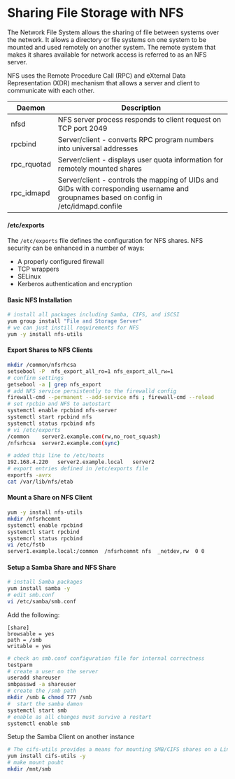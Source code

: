 # Sharing File Storage with NFS

The Network File System allows the sharing of file between systems over the network. It allows a directory or file systems on one system to be mounted and used remotely on another system. The remote system that makes it shares available for network access is referred to as an NFS server. 

NFS uses the Remote Procedure Call (RPC) and eXternal Data Representation (XDR) mechanism that allows a server and client to communicate with each other. 

| Daemon | Description | 
| --- | --- |
| nfsd | NFS server process responds to client request on TCP port 2049   |
| rpcbind |  Server/client - converts RPC program numbers into universal addresses   |
| rpc_rquotad |  Server/client - displays user quota information for remotely mounted shares   |
| rpc_idmapd |  Server/client - controls the mapping of UIDs and GIDs with corresponding username and groupnames based on config in /etc/idmapd.confile |

#### /etc/exports

The `/etc/exports` file defines the configuration for NFS shares. NFS security can be enhanced in a number of ways:
* A properly configured firewall
* TCP wrappers
* SELinux
* Kerberos authentication and encryption

#### Basic NFS Installation 

```bash
# install all packages including Samba, CIFS, and iSCSI
yum group install "File and Storage Server"
# we can just instill requirements for NFS
yum -y install nfs-utils
```

#### Export Shares to NFS Clients 

```bash
mkdir /common/nfsrhcsa
setsebool -P  nfs_export_all_ro=1 nfs_export_all_rw=1
# confirm settings 
getsebool -a | grep nfs_export
# add NFS service persistently to the firewalld config 
firewall-cmd --permanent --add-service nfs ; firewall-cmd --reload 
# set rpcbin and NFS to autostart
systemctl enable rpcbind nfs-server
systemctl start rpcbind nfs
systemctl status rpcbind nfs
# vi /etc/exports
/common    server2.example.com(rw,no_root_squash)
/nfsrhcsa  server2.example.com(sync)
```

```bash
# added this line to /etc/hosts
192.168.4.220   server2.example.local   server2
# export entries defined in /etc/exports file
exportfs -avrx
cat /var/lib/nfs/etab
```

#### Mount a Share on NFS Client 

```bash
yum -y install nfs-utils
mkdir /nfsrhcemnt
systemctl enable rpcbind
systemctl start rpcbind
systemcrl status rpcbind
vi /etc/fstb
server1.example.local:/common  /nfsrhcemnt nfs  _netdev,rw  0 0 
```

#### Setup a Samba Share and NFS Share

```bash
# install Samba packages
yum install samba -y
# edit smb.conf
vi /etc/samba/smb.conf
```

Add the following:

```
[share]
browsable = yes
path = /smb
writable = yes
```

```bash
# check an smb.conf configuration file for internal correctness
testparm
# create a user on the server
useradd shareuser
smbpasswd -a shareuser
# create the /smb path 
mkdir /smb & chmod 777 /smb
#  start the samba damon
systemctl start smb
# enable as all changes must survive a restart
systemctl enable smb
```

Setup the Samba Client on another instance

```bash
# The cifs-utils provides a means for mounting SMB/CIFS shares on a Linux system
yum install cifs-utils -y
# make mount poubt
mkdir /mnt/smb
```
